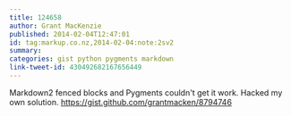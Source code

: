 ```yaml
---
title: 124658
author: Grant MacKenzie
published: 2014-02-04T12:47:01
id: tag:markup.co.nz,2014-02-04:note:2sv2
summary:
categories: gist python pygments markdown
link-tweet-id: 430492682167656449
---
```


Markdown2 fenced blocks and Pygments couldn't get it
work. Hacked my own solution. https://gist.github.com/grantmacken/8794746
